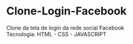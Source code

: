 # Clone-Login-Facebook
Clone da tela de login da rede social Facebook <br/>
Tecnologia: HTML - CSS - JAVASCRIPT
